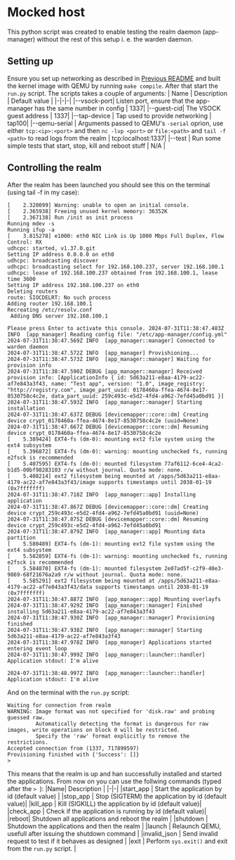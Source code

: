 # Mocked host

This python script was created to enable testing the realm daemon (app-manager) without the rest of this setup i. e. the warden daemon.

## Setting up
Ensure you set up networking as described in [Previous README](https://github.com/islet-project/realm-manager/tree/main/realm#starting-qemu-with-networking-support) and built the kernel image with QEMU by running `make compile`. After that start the `run.py` script. The scripts takes a couple of arguments:
| Name | Description | Default value |
|-|-|-|
|--vsock-port| Listen port, ensure that the app-manager has the same number in config | 1337|
|--guest-cid| The VSOCK guest address | 1337|
|--tap-device | Tap used to provide networking | tap100|
|--qemu-serial | Arguments passed to QEMU's `-serial` oprion, use either `tcp:<ip>:<port>` and then `nc -lvp <port>` or `file:<path>` and `tail -f <path>` to read logs from the realm | tcp:localhost:1337|
|--test | Run some simple tests that start, stop, kill and reboot stuff | N/A |

## Controlling the realm
After the realm has been launched you should see this on the terminal (using tail -f in my case):
```
[    2.320099] Warning: unable to open an initial console.
[    2.365938] Freeing unused kernel memory: 36352K
[    2.367138] Run /init as init process
Running mdev -s
Running ifup -a
[    3.815278] e1000: eth0 NIC Link is Up 1000 Mbps Full Duplex, Flow Control: RX
udhcpc: started, v1.37.0.git
Setting IP address 0.0.0.0 on eth0
udhcpc: broadcasting discover
udhcpc: broadcasting select for 192.168.100.237, server 192.168.100.1
udhcpc: lease of 192.168.100.237 obtained from 192.168.100.1, lease time 3600
Setting IP address 192.168.100.237 on eth0
Deleting routers
route: SIOCDELRT: No such process
Adding router 192.168.100.1
Recreating /etc/resolv.conf
 Adding DNS server 192.168.100.1

Please press Enter to activate this console. 2024-07-31T11:38:47.483Z INFO  [app_manager] Reading config file: "/etc/app-manager/config.yml"
2024-07-31T11:38:47.569Z INFO  [app_manager::manager] Connected to warden daemon
2024-07-31T11:38:47.572Z INFO  [app_manager] Provishioning...
2024-07-31T11:38:47.573Z INFO  [app_manager::manager] Waiting for provision info
2024-07-31T11:38:47.590Z DEBUG [app_manager::manager] Received provision info: [ApplicationInfo { id: 5d63a211-e8aa-4179-ac22-af7e843a3f43, name: "Test app", version: "1.0", image_registry: "http://registry.com", image_part_uuid: 0178460a-ffea-4674-8e17-8530758c4c2e, data_part_uuid: 259c493c-e5d2-4fd4-a962-7efd45a0bd91 }]
2024-07-31T11:38:47.593Z INFO  [app_manager::manager] Starting installation
2024-07-31T11:38:47.637Z DEBUG [devicemapper::core::dm] Creating device crypt_0178460a-ffea-4674-8e17-8530758c4c2e (uuid=None)
2024-07-31T11:38:47.667Z DEBUG [devicemapper::core::dm] Resuming device crypt_0178460a-ffea-4674-8e17-8530758c4c2e
[    5.389424] EXT4-fs (dm-0): mounting ext2 file system using the ext4 subsystem
[    5.396872] EXT4-fs (dm-0): warning: mounting unchecked fs, running e2fsck is recommended
[    5.407595] EXT4-fs (dm-0): mounted filesystem 77af6112-6ce4-4ca2-b1d5-00bf98283103 r/w without journal. Quota mode: none.
[    5.408214] ext2 filesystem being mounted at /apps/5d63a211-e8aa-4179-ac22-af7e843a3f43/image supports timestamps until 2038-01-19 (0x7fffffff)
2024-07-31T11:38:47.718Z INFO  [app_manager::app] Installing application
2024-07-31T11:38:47.867Z DEBUG [devicemapper::core::dm] Creating device crypt_259c493c-e5d2-4fd4-a962-7efd45a0bd91 (uuid=None)
2024-07-31T11:38:47.875Z DEBUG [devicemapper::core::dm] Resuming device crypt_259c493c-e5d2-4fd4-a962-7efd45a0bd91
2024-07-31T11:38:47.879Z INFO  [app_manager::app] Mounting data partition
[    5.580489] EXT4-fs (dm-1): mounting ext2 file system using the ext4 subsystem
[    5.582859] EXT4-fs (dm-1): warning: mounting unchecked fs, running e2fsck is recommended
[    5.584870] EXT4-fs (dm-1): mounted filesystem 2e07ad5f-c2f9-40e3-9869-68f21676a2a9 r/w without journal. Quota mode: none.
[    5.585291] ext2 filesystem being mounted at /apps/5d63a211-e8aa-4179-ac22-af7e843a3f43/data supports timestamps until 2038-01-19 (0x7fffffff)
2024-07-31T11:38:47.887Z INFO  [app_manager::app] Mounting overlayfs
2024-07-31T11:38:47.929Z INFO  [app_manager::manager] Finished installing 5d63a211-e8aa-4179-ac22-af7e843a3f43
2024-07-31T11:38:47.930Z INFO  [app_manager::manager] Provisioning finished
2024-07-31T11:38:47.938Z INFO  [app_manager::manager] Starting 5d63a211-e8aa-4179-ac22-af7e843a3f43
2024-07-31T11:38:47.978Z INFO  [app_manager] Applications started entering event loop
2024-07-31T11:38:47.999Z INFO  [app_manager::launcher::handler] Application stdout: I'm alive

2024-07-31T11:38:48.997Z INFO  [app_manager::launcher::handler] Application stdout: I'm alive
```

And on the terminal with the `run.py` script:
```
Waiting for connection from realm
WARNING: Image format was not specified for 'disk.raw' and probing guessed raw.
         Automatically detecting the format is dangerous for raw images, write operations on block 0 will be restricted.
         Specify the 'raw' format explicitly to remove the restrictions.
Accepted connection from (1337, 717899597)
Provisioning finished with {'Success': []}
> 
```

This means that the realm is up and han successfully installed and started the applications. From now on you can use the follwing commands (typed after the `> `):
|Name| Description |
|-|-|
|start_app | Start the application by id (default value) |
|stop_app | Stop (SIGTERM) the application by id (default value)|
|kill_app | Kill (SIGKILL) the application by id (default value)|
|check_app | Check if the application is running by id (default value)|
|reboot| Shutdown all applications and reboot the realm |
|shutdown | Shutdown the applications and then the realm |
|launch | Relaunch QEMU, usefull after issuing the shutdown command |
|invalid_json | Send invalid request to test if it behaves as designed |
|exit | Perform `sys.exit()` and exit from the `run.py` script. |
